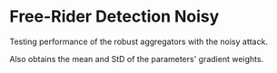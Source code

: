 # Free-Rider Detection Noisy

Testing performance of the robust aggregators with the noisy attack.

Also obtains the mean and StD of the parameters' gradient weights.
